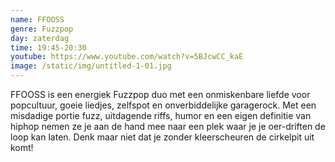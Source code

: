 ```yaml
---
name: FFOOSS
genre: Fuzzpop
day: zaterdag
time: 19:45-20:30
youtube: https://www.youtube.com/watch?v=5BJcwCC_kaE
image: /static/img/untitled-1-01.jpg
---
```

FFOOSS is een energiek Fuzzpop duo met een onmiskenbare liefde voor popcultuur, goeie liedjes, zelfspot en onverbiddelijke garagerock. Met een misdadige portie fuzz, uitdagende riffs, humor en een eigen definitie van hiphop nemen ze je aan de hand mee naar een plek waar je je oer-driften de loop kan laten. Denk maar niet dat
je zonder kleerscheuren de cirkelpit uit komt!